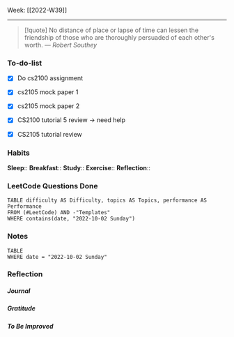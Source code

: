 Week: [[2022-W39]]
- - -
>[!quote]
> No distance of place or lapse of time can lessen the friendship of those who are thoroughly persuaded of each other's worth.
> — <cite>Robert Southey</cite>

### To-do-list
- [x] Do cs2100 assignment
- [x] cs2105 mock paper 1
- [x] cs2105 mock paper 2
- [x] CS2100 tutorial 5 review → need help
- [x] CS2105 tutorial review 


### Habits
**Sleep**:: 
**Breakfast**::
**Study**:: 
**Exercise**:: 
**Reflection**:: 

### LeetCode Questions Done
```dataview
TABLE difficulty AS Difficulty, topics AS Topics, performance AS Performance
FROM (#LeetCode) AND -"Templates"
WHERE contains(date, "2022-10-02 Sunday") 
```

### Notes
```dataview
TABLE
WHERE date = "2022-10-02 Sunday"
```

### Reflection
##### Journal
##### Gratitude
##### To Be Improved
